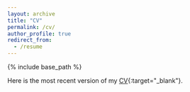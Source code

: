 ```yaml
---
layout: archive
title: "CV"
permalink: /cv/
author_profile: true
redirect_from:
  - /resume
---
```


{% include base_path %}

Here is the most recent version of my [CV](http://andrew-saydjari.github.io/files/CV_saydjari.pdf){:target="_blank"}.
